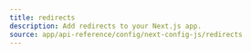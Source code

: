 ```yaml
---
title: redirects
description: Add redirects to your Next.js app.
source: app/api-reference/config/next-config-js/redirects
---
```

